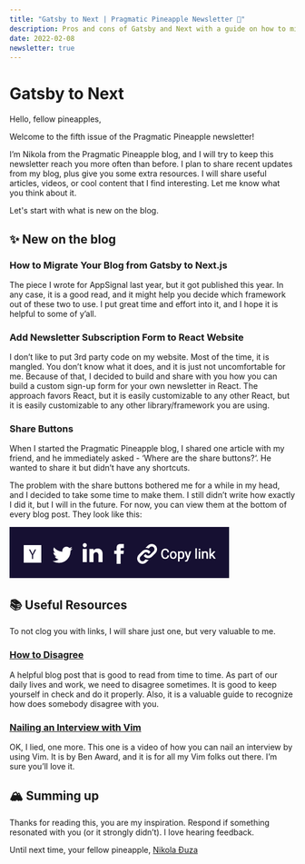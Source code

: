 ```yaml
---
title: "Gatsby to Next | Pragmatic Pineapple Newsletter 🍍"
description: Pros and cons of Gatsby and Next with a guide on how to migrate from one to another. Also, recent updates on the blog.
date: 2022-02-08
newsletter: true
---
```


# Gatsby to Next

Hello, fellow pineapples,

Welcome to the fifth issue of the Pragmatic Pineapple newsletter!

I’m Nikola from the Pragmatic Pineapple blog, and I will try to keep this newsletter reach you more often than before. I plan to share recent updates from my blog, plus give you some extra resources. I will share useful articles, videos, or cool content that I find interesting. Let me know what you think about it.

Let's start with what is new on the blog.

## ✨ New on the blog

### How to Migrate Your Blog from Gatsby to Next.js

The piece I wrote for AppSignal last year, but it got published this year. In any case, it is a good read, and it might help you decide which framework out of these two to use. I put great time and effort into it, and I hope it is helpful to some of y’all.

### Add Newsletter Subscription Form to React Website

I don’t like to put 3rd party code on my website. Most of the time, it is mangled. You don’t know what it does, and it is just not uncomfortable for me. Because of that, I decided to build and share with you how you can build a custom sign-up form for your own newsletter in React. The approach favors React, but it is easily customizable to any other React, but it is easily customizable to any other library/framework you are using.

### Share Buttons

When I started the Pragmatic Pineapple blog, I shared one article with my friend, and he immediately asked - ‘Where are the share buttons?‘. He wanted to share it but didn’t have any shortcuts.

The problem with the share buttons bothered me for a while in my head, and I decided to take some time to make them. I still didn’t write how exactly I did it, but I will in the future. For now, you can view them at the bottom of every blog post. They look like this:

![Share buttons below each blog post](./share-buttons.png)

## 📚 Useful Resources

To not clog you with links, I will share just one, but very valuable to me.

### [How to Disagree](http://www.paulgraham.com/disagree.html)

A helpful blog post that is good to read from time to time. As part of our daily lives and work, we need to disagree sometimes. It is good to keep yourself in check and do it properly. Also, it is a valuable guide to recognize how does somebody disagree with you.

### [Nailing an Interview with Vim](https://youtu.be/mZWsyUKwTbg)

OK, I lied, one more. This one is a video of how you can nail an interview by using Vim. It is by Ben Award, and it is for all my Vim folks out there. I’m sure you’ll love it.

## 🏔 Summing up

Thanks for reading this, you are my inspiration. Respond if something resonated with you (or it strongly didn’t). I love hearing feedback.

Until next time, your fellow pineapple,
[Nikola Đuza](https://nikolalsvk.github.io/)
